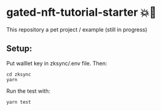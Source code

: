 # gated-nft-tutorial-starter 💥🎉

This repository a pet project / example (still in progress)


## Setup:

Put walllet key in zksync/.env file.
Then:

```
cd zksync
yarn
```


Run the test with:
```
yarn test
```